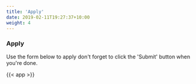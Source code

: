 ```yaml
---
title: 'Apply'
date: 2019-02-11T19:27:37+10:00
weight: 4
---
```


### Apply

Use the form below to apply don't forget to click the 'Submit' button when you're done.

{{< app >}}

